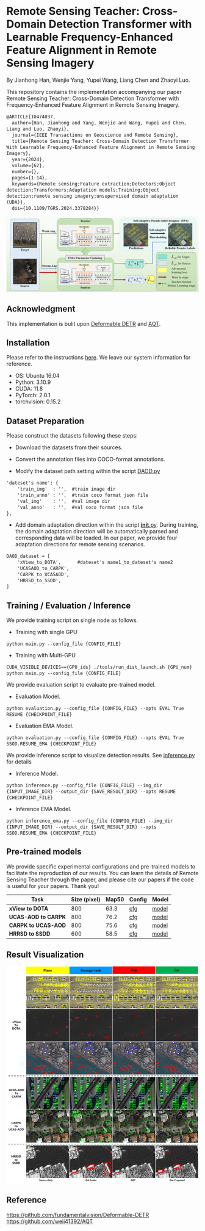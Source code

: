 # Remote Sensing Teacher: Cross-Domain Detection Transformer with Learnable Frequency-Enhanced Feature Alignment in Remote Sensing Imagery

By Jianhong Han, Wenjie Yang, Yupei Wang, Liang Chen and Zhaoyi Luo.

This repository contains the implementation accompanying our paper Remote Sensing Teacher: Cross-Domain Detection Transformer with Frequency-Enhanced Feature Alignment in Remote Sensing Imagery.

```
@ARTICLE{10474037,
  author={Han, Jianhong and Yang, Wenjie and Wang, Yupei and Chen, Liang and Luo, Zhaoyi},
  journal={IEEE Transactions on Geoscience and Remote Sensing}, 
  title={Remote Sensing Teacher: Cross-Domain Detection Transformer With Learnable Frequency-Enhanced Feature Alignment in Remote Sensing Imagery}, 
  year={2024},
  volume={62},
  number={},
  pages={1-14},
  keywords={Remote sensing;Feature extraction;Detectors;Object detection;Transformers;Adaptation models;Training;Object detection;remote sensing imagery;unsupervised domain adaptation (UDA)},
  doi={10.1109/TGRS.2024.3378284}}
```

![](/figs/overview.png)

## Acknowledgment
This implementation is bulit upon [Deformable DETR](https://github.com/fundamentalvision/Deformable-DETR/) and [AQT](https://github.com/weii41392/AQT).

## Installation
Please refer to the instructions [here](https://github.com/fundamentalvision/Deformable-DETR/#installation). We leave our system information for reference.

* OS: Ubuntu 16.04
* Python: 3.10.9
* CUDA: 11.8
* PyTorch: 2.0.1
* torchvision: 0.15.2

## Dataset Preparation
Please construct the datasets following these steps:

- Download the datasets from their sources.

- Convert the annotation files into COCO-format annotations.

- Modify the dataset path setting within the script [DAOD.py](./datasets/DAOD.py)

```
'dateset's name': {
    'train_img'  : '',  #train image dir
    'train_anno' : '',  #train coco format json file
    'val_img'    : '',  #val image dir
    'val_anno'   : '',  #val coco format json file
},
```
- Add domain adaptation direction within the script [__init__.py](./datasets/__init__.py). During training, the domain adaptation direction will be automatically parsed and corresponding data will be loaded. In our paper, we provide four adaptation directions for remote sensing scenarios.
```
DAOD_dataset = [
    'xView_to_DOTA',      #dateset's name1_to_dateset's name2
    'UCASAOD_to_CARPK',
    'CARPK_to_UCASAOD',
    'HRRSD_to_SSDD',
]
```

## Training / Evaluation / Inference
We provide training script on single node as follows.
- Training with single GPU
```
python main.py --config_file {CONFIG_FILE}
```
- Training with Multi-GPU
```
CUDA_VISIBLE_DEVICES=={GPU_ids} ./tools/run_dist_launch.sh {GPU_num} python main.py --config_file {CONFIG_FILE}
```

We provide evaluation script to evaluate pre-trained model. 
- Evaluation Model.
```
python evaluation.py --config_file {CONFIG_FILE} --opts EVAL True RESUME {CHECKPOINT_FILE}
```
- Evaluation EMA Model.
```
python evaluation.py --config_file {CONFIG_FILE} --opts EVAL True SSOD.RESUME_EMA {CHECKPOINT_FILE}
```

We provide inference script to visualize detection results. See [inference.py](inference.py) for details
- Inference Model.
```
python inference.py --config_file {CONFIG_FILE} --img_dir {INPUT_IMAGE_DIR} --output_dir {SAVE_RESULT_DIR} --opts RESUME {CHECKPOINT_FILE}
```
- Inference EMA Model.
```
python inference_ema.py --config_file {CONFIG_FILE} --img_dir {INPUT_IMAGE_DIR} --output_dir {SAVE_RESULT_DIR} --opts SSOD.RESUME_EMA {CHECKPOINT_FILE}
```

## Pre-trained models
We provide specific experimental configurations and pre-trained models to facilitate the reproduction of our results. 
You can learn the details of Remote Sensing Teacher through the paper, and please cite our papers if the code is useful for your papers. Thank you!

Task| Size (pixel) | Map50  | Config | Model 
------------| ------------- | ------------- | -------------| -------------
**xView to DOTA** | 800 | 63.3 | [cfg](./configs/r50_uda_xView2DOTA_b16.yaml) | [model](https://pan.baidu.com/s/1-jg-3vTAo06t7yNM3NU8WQ?pwd=w3x4)
**UCAS-AOD to CARPK** | 800 | 76.2 | [cfg](./configs/r50_uda_UCASAOD2CARPK_b16.yaml) | [model](https://pan.baidu.com/s/15pdOhVHleLQUMAXiddx9zQ?pwd=gu2z)
**CARPK to UCAS-AOD** | 800 | 75.6 | [cfg](./configs/r50_uda_CARPK2UCASAOD_b16.yaml) | [model](https://pan.baidu.com/s/11Z9YGkP0E2mTyT8itKzpfQ?pwd=x4si)
**HRRSD to SSDD** | 600 | 58.5 | [cfg](./configs/r50_uda_HRRSD2SSDD_b16.yaml) | [model](https://pan.baidu.com/s/1e_k-nG26mBZiK0Y9hgk9BA?pwd=mx64)

## Result Visualization 

![](/figs/detect_result.png)

## Reference
https://github.com/fundamentalvision/Deformable-DETR  
https://github.com/weii41392/AQT
